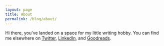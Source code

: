 ```yaml
---
layout: page
title: About
permalink: /blog/about/
---
```


Hi there, you've landed on a space for my little writing hobby. You can find me elsewhere on [Twitter](https://twitter.com/_LucyYu), [LinkedIn](https://www.linkedin.com/in/lucyu), and [Goodreads](http://www.goodreads.com/lucy_yu). 